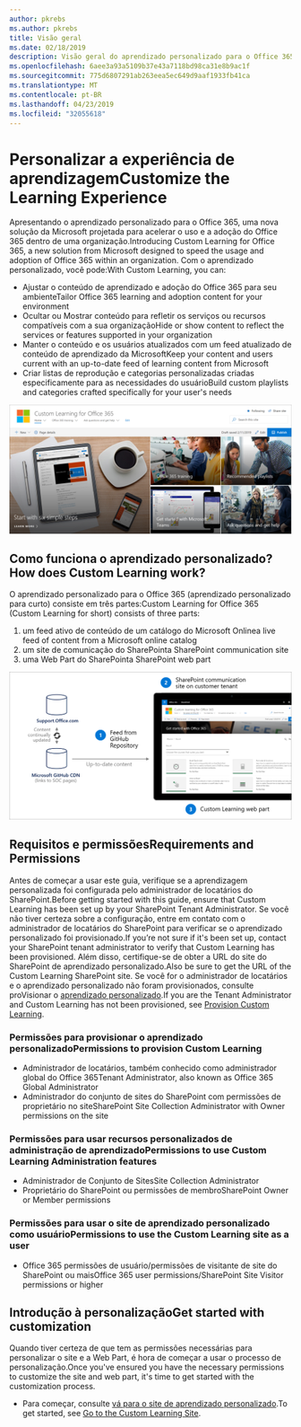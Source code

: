 ```yaml
---
author: pkrebs
ms.author: pkrebs
title: Visão geral
ms.date: 02/18/2019
description: Visão geral do aprendizado personalizado para o Office 365 para administradores
ms.openlocfilehash: 6aee3a93a5109b37e43a7118bd98ca31e8b9ac1f
ms.sourcegitcommit: 775d6807291ab263eea5ec649d9aaf1933fb41ca
ms.translationtype: MT
ms.contentlocale: pt-BR
ms.lasthandoff: 04/23/2019
ms.locfileid: "32055618"
---
```

# <a name="customize-the-learning-experience"></a><span data-ttu-id="deee9-103">Personalizar a experiência de aprendizagem</span><span class="sxs-lookup"><span data-stu-id="deee9-103">Customize the Learning Experience</span></span>

<span data-ttu-id="deee9-104">Apresentando o aprendizado personalizado para o Office 365, uma nova solução da Microsoft projetada para acelerar o uso e a adoção do Office 365 dentro de uma organização.</span><span class="sxs-lookup"><span data-stu-id="deee9-104">Introducing Custom Learning for Office 365, a new solution from Microsoft designed to speed the usage and adoption of Office 365 within an organization.</span></span> <span data-ttu-id="deee9-105">Com o aprendizado personalizado, você pode:</span><span class="sxs-lookup"><span data-stu-id="deee9-105">With Custom Learning, you can:</span></span>
- <span data-ttu-id="deee9-106">Ajustar o conteúdo de aprendizado e adoção do Office 365 para seu ambiente</span><span class="sxs-lookup"><span data-stu-id="deee9-106">Tailor Office 365 learning and adoption content for your environment</span></span> 
- <span data-ttu-id="deee9-107">Ocultar ou Mostrar conteúdo para refletir os serviços ou recursos compatíveis com a sua organização</span><span class="sxs-lookup"><span data-stu-id="deee9-107">Hide or show content to reflect the services or features supported in your organization</span></span> 
- <span data-ttu-id="deee9-108">Manter o conteúdo e os usuários atualizados com um feed atualizado de conteúdo de aprendizado da Microsoft</span><span class="sxs-lookup"><span data-stu-id="deee9-108">Keep your content and users current with an up-to-date feed of learning content from Microsoft</span></span> 
- <span data-ttu-id="deee9-109">Criar listas de reprodução e categorias personalizadas criadas especificamente para as necessidades do usuário</span><span class="sxs-lookup"><span data-stu-id="deee9-109">Build custom playlists and categories crafted specifically for your user's needs</span></span>

![CG-Introducing. png](media/cg-introducing.png)

## <a name="how-does-custom-learning-work"></a><span data-ttu-id="deee9-111">Como funciona o aprendizado personalizado?</span><span class="sxs-lookup"><span data-stu-id="deee9-111">How does Custom Learning work?</span></span>

<span data-ttu-id="deee9-112">O aprendizado personalizado para o Office 365 (aprendizado personalizado para curto) consiste em três partes:</span><span class="sxs-lookup"><span data-stu-id="deee9-112">Custom Learning for Office 365 (Custom Learning for short) consists of three parts:</span></span> 
1. <span data-ttu-id="deee9-113">um feed ativo de conteúdo de um catálogo do Microsoft Online</span><span class="sxs-lookup"><span data-stu-id="deee9-113">a live feed of content from a Microsoft online catalog</span></span>
2. <span data-ttu-id="deee9-114">um site de comunicação do SharePoint</span><span class="sxs-lookup"><span data-stu-id="deee9-114">a SharePoint communication site</span></span>
3. <span data-ttu-id="deee9-115">uma Web Part do SharePoint</span><span class="sxs-lookup"><span data-stu-id="deee9-115">a SharePoint web part</span></span> 

![CG-howitworks. png](media/cg-howitworks.png)

## <a name="requirements-and-permissions"></a><span data-ttu-id="deee9-117">Requisitos e permissões</span><span class="sxs-lookup"><span data-stu-id="deee9-117">Requirements and Permissions</span></span>

<span data-ttu-id="deee9-118">Antes de começar a usar este guia, verifique se a aprendizagem personalizada foi configurada pelo administrador de locatários do SharePoint.</span><span class="sxs-lookup"><span data-stu-id="deee9-118">Before getting started with this guide, ensure that Custom Learning has been set up by your SharePoint Tenant Administrator.</span></span> <span data-ttu-id="deee9-119">Se você não tiver certeza sobre a configuração, entre em contato com o administrador de locatários do SharePoint para verificar se o aprendizado personalizado foi provisionado.</span><span class="sxs-lookup"><span data-stu-id="deee9-119">If you’re not sure if it's been set up, contact your SharePoint tenant administrator to verify that Custom Learning has been provisioned.</span></span> <span data-ttu-id="deee9-120">Além disso, certifique-se de obter a URL do site do SharePoint de aprendizado personalizado.</span><span class="sxs-lookup"><span data-stu-id="deee9-120">Also be sure to get the URL of the Custom Learning SharePoint site.</span></span> <span data-ttu-id="deee9-121">Se você for o administrador de locatários e o aprendizado personalizado não foram provisionados, consulte proVisionar o [aprendizado personalizado](custom_provision.md).</span><span class="sxs-lookup"><span data-stu-id="deee9-121">If you are the Tenant Administrator and Custom Learning has not been provisioned, see [Provision Custom Learning](custom_provision.md).</span></span> 

### <a name="permissions-to-provision-custom-learning"></a><span data-ttu-id="deee9-122">Permissões para provisionar o aprendizado personalizado</span><span class="sxs-lookup"><span data-stu-id="deee9-122">Permissions to provision Custom Learning</span></span>

- <span data-ttu-id="deee9-123">Administrador de locatários, também conhecido como administrador global do Office 365</span><span class="sxs-lookup"><span data-stu-id="deee9-123">Tenant Administrator, also known as Office 365 Global Administrator</span></span>
- <span data-ttu-id="deee9-124">Administrador do conjunto de sites do SharePoint com permissões de proprietário no site</span><span class="sxs-lookup"><span data-stu-id="deee9-124">SharePoint Site Collection Administrator with Owner permissions on the site</span></span>

### <a name="permissions-to-use-custom-learning-administration-features"></a><span data-ttu-id="deee9-125">Permissões para usar recursos personalizados de administração de aprendizado</span><span class="sxs-lookup"><span data-stu-id="deee9-125">Permissions to use Custom Learning Administration features</span></span>

- <span data-ttu-id="deee9-126">Administrador de Conjunto de Sites</span><span class="sxs-lookup"><span data-stu-id="deee9-126">Site Collection Administrator</span></span>
- <span data-ttu-id="deee9-127">Proprietário do SharePoint ou permissões de membro</span><span class="sxs-lookup"><span data-stu-id="deee9-127">SharePoint Owner or Member permissions</span></span>

### <a name="permissions-to-use-the-custom-learning-site-as-a-user"></a><span data-ttu-id="deee9-128">Permissões para usar o site de aprendizado personalizado como usuário</span><span class="sxs-lookup"><span data-stu-id="deee9-128">Permissions to use the Custom Learning site as a user</span></span>

- <span data-ttu-id="deee9-129">Office 365 permissões de usuário/permissões de visitante de site do SharePoint ou mais</span><span class="sxs-lookup"><span data-stu-id="deee9-129">Office 365 user permissions/SharePoint Site Visitor permissions or higher</span></span>

## <a name="get-started-with-customization"></a><span data-ttu-id="deee9-130">Introdução à personalização</span><span class="sxs-lookup"><span data-stu-id="deee9-130">Get started with customization</span></span>
<span data-ttu-id="deee9-131">Quando tiver certeza de que tem as permissões necessárias para personalizar o site e a Web Part, é hora de começar a usar o processo de personalização.</span><span class="sxs-lookup"><span data-stu-id="deee9-131">Once you've ensured you have the necessary permissions to customize the site and web part, it's time to get started with the customization process.</span></span> 

- <span data-ttu-id="deee9-132">Para começar, consulte [vá para o site de aprendizado personalizado](custom_goto.md).</span><span class="sxs-lookup"><span data-stu-id="deee9-132">To get started, see [Go to the Custom Learning Site](custom_goto.md).</span></span>